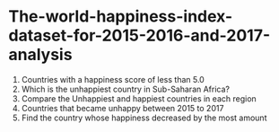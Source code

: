 # The-world-happiness-index-dataset-for-2015-2016-and-2017-analysis
1. Countries with a happiness score of less than 5.0
2. Which is the unhappiest country in Sub-Saharan Africa?
3. Compare the Unhappiest and happiest countries in each region
4. Countries that became unhappy between 2015 to 2017
5. Find the country whose happiness decreased by the most amount
